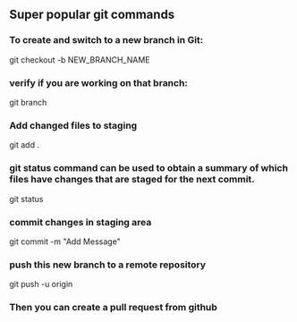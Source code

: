 ## Super popular git commands

### To create and switch to a new branch in Git:
git checkout -b NEW_BRANCH_NAME

### verify if you are working on that branch:
git branch

### Add changed files to staging
git add .

### git status command can be used to obtain a summary of which files have changes that are staged for the next commit.
git status 

### commit changes in staging area
git commit -m "Add Message"

### push this new branch to a remote repository
git push -u origin <branch>

### Then you can create a pull request from github
